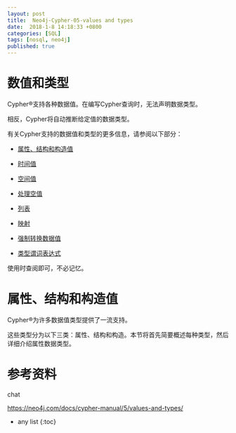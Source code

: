 ```yaml
---
layout: post
title:  Neo4j-Cypher-05-values and types
date:  2018-1-8 14:18:33 +0800
categories: [SQL]
tags: [nosql, neo4j]
published: true
---
```


# 数值和类型

Cypher®支持各种数据值。在编写Cypher查询时，无法声明数据类型。

相反，Cypher将自动推断给定值的数据类型。

有关Cypher支持的数据值和类型的更多信息，请参阅以下部分：

- [属性、结构和构造值](https://neo4j.com/docs/cypher-manual/5/values-and-types/property-structural-constructed/)

- [时间值](https://neo4j.com/docs/cypher-manual/5/values-and-types/temporal/)

- [空间值](https://neo4j.com/docs/cypher-manual/5/values-and-types/spatial/)

- [处理空值](https://neo4j.com/docs/cypher-manual/5/values-and-types/working-with-null/)

- [列表](https://neo4j.com/docs/cypher-manual/5/values-and-types/lists/)

- [映射](https://neo4j.com/docs/cypher-manual/5/values-and-types/maps/)

- [强制转换数据值](https://neo4j.com/docs/cypher-manual/5/values-and-types/casting-data/)

- [类型谓词表达式](https://neo4j.com/docs/cypher-manual/5/values-and-types/type-predicate/)

使用时查阅即可，不必记忆。

# 属性、结构和构造值

Cypher®为许多数据值类型提供了一流支持。

这些类型分为以下三类：属性、结构和构造。本节将首先简要概述每种类型，然后详细介绍属性数据类型。


# 参考资料

chat

https://neo4j.com/docs/cypher-manual/5/values-and-types/

* any list
{:toc}

